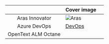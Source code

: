 <table data-view="cards">
   <thead>
      <tr>
        <th align="center"></th>
        <th data-card-cover data-type="image">Cover image</th>
        <th data-hidden data-type="content-ref"></th></th>
      </tr>
   </thead>
   <tbody>
      <tr>
        <td align="center">Aras Innovator</td>
        <td data-object-fit="contain"><image src="./.gitbook/assets/Aras.png" alt="Aras"/></td>
        <td align="center"><a href="main-page.md"></a></td>
      </tr>
      <tr>
         <td align="center">Azure DevOps</td>
         <td data-object-fit="contain"><a href="./.gitbook/assets/azure.png">DevOps</a></td>
        <td align="center"><a href="main-page.md"></a></td>
      </tr>
      <tr>
         <td align="center">OpenText ALM Octane</td>
         <td data-object-fit="contain"><a href="./.gitbook/assets/OpenText_ALM.png" alt="OpenText ALM Octane"></a></td>
        <td align="center"><a href="main-page.md"></a></td>
      </tr>
   </tbody>
</table>
